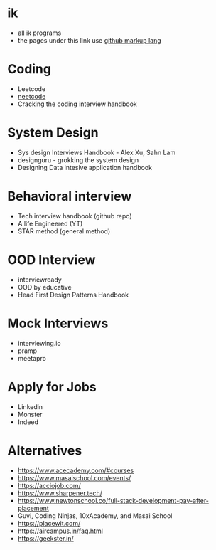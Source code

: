 
# ik
- all ik programs
- the pages under this link use [github markup lang](https://github.com/fefong/markdown_readme)

# Coding
- Leetcode
- [neetcode](https://neetcode.io/)
- Cracking the coding interview handbook

# System Design
- Sys design Interviews Handbook - Alex Xu, Sahn Lam
- designguru - grokking the system design
- Designing Data intesive application handbook

# Behavioral interview
- Tech interview handbook (github repo)
- A life Engineered (YT)
- STAR method (general method)

# OOD Interview
- interviewready
- OOD by educative
- Head First Design Patterns Handbook

# Mock Interviews
- interviewing.io
- pramp
- meetapro

# Apply for Jobs
- Linkedin
- Monster
- Indeed

# Alternatives
- https://www.acecademy.com/#courses
- https://www.masaischool.com/events/
- https://acciojob.com/
- https://www.sharpener.tech/
- https://www.newtonschool.co/full-stack-development-pay-after-placement
- Guvi, Coding Ninjas, 10xAcademy, and Masai School
- https://placewit.com/
- https://aircampus.in/faq.html
- https://geekster.in/
